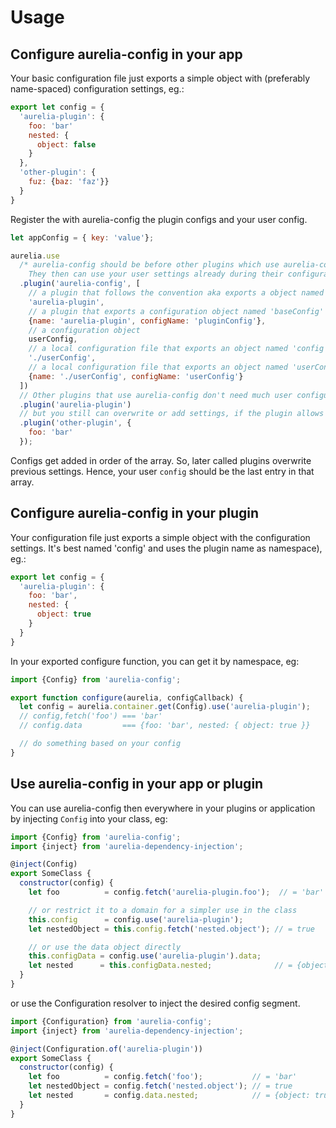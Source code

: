 # Usage

## Configure aurelia-config in your app

Your basic configuration file just exports a simple object with (preferably name-spaced) configuration settings, eg.:

```js
export let config = {
  'aurelia-plugin': {
    foo: 'bar'
    nested: {
      object: false
    }
  },
  'other-plugin': {
    fuz: {baz: 'faz'}}
  }
}
```

Register the with aurelia-config the plugin configs and your user config.

```js
let appConfig = { key: 'value'};

aurelia.use
  /* aurelia-config should be before other plugins which use aurelia-config.
    They then can use your user settings already during their configuration */
  .plugin('aurelia-config', [
    // a plugin that follows the convention aka exports a object named 'config'
    'aurelia-plugin',
    // a plugin that exports a configuration object named 'baseConfig'
    {name: 'aurelia-plugin', configName: 'pluginConfig'},
    // a configuration object
    userConfig,
    // a local configuration file that exports an object named 'config'
    './userConfig',
    // a local configuration file that exports an object named 'userConfig'
    {name: './userConfig', configName: 'userConfig'}
  ])
  // Other plugins that use aurelia-config don't need much user configuration anymore
  .plugin('aurelia-plugin')
  // but you still can overwrite or add settings, if the plugin allows that
  .plugin('other-plugin', {
    foo: 'bar'
  });
```

Configs get added in order of the array. So, later called plugins overwrite previous settings. Hence, your user `config` should be the last entry in that array.

## Configure aurelia-config in your plugin

Your configuration file just exports a simple object with the configuration settings. It's best named 'config' and uses the plugin name as namespace), eg.:

```js
export let config = {
  'aurelia-plugin': {
    foo: 'bar',
    nested: {
      object: true
    }
  }
}
```

In your exported configure function, you can get it by namespace, eg:

```js
import {Config} from 'aurelia-config';

export function configure(aurelia, configCallback) {
  let config = aurelia.container.get(Config).use('aurelia-plugin');
  // config,fetch('foo') === 'bar'
  // config.data         === {foo: 'bar', nested: { object: true }}

  // do something based on your config
}
```

## Use aurelia-config in your app or plugin

You can use aurelia-config then everywhere in your plugins or application by injecting `Config` into your class, eg:

```js
import {Config} from 'aurelia-config';
import {inject} from 'aurelia-dependency-injection';

@inject(Config)
export SomeClass {
  constructor(config) {
    let foo          = config.fetch('aurelia-plugin.foo');  // = 'bar'

    // or restrict it to a domain for a simpler use in the class
    this.config      = config.use('aurelia-plugin');
    let nestedObject = this.config.fetch('nested.object'); // = true

    // or use the data object directly
    this.configData = config.use('aurelia-plugin').data;
    let nested      = this.configData.nested;              // = {object: true}
  }
}
```

or use the Configuration resolver to inject the desired config segment.

```js
import {Configuration} from 'aurelia-config';
import {inject} from 'aurelia-dependency-injection';

@inject(Configuration.of('aurelia-plugin'))
export SomeClass {
  constructor(config) {
    let foo          = config.fetch('foo');           // = 'bar'
    let nestedObject = config.fetch('nested.object'); // = true
    let nested       = config.data.nested;            // = {object: true}
  }
}
```
